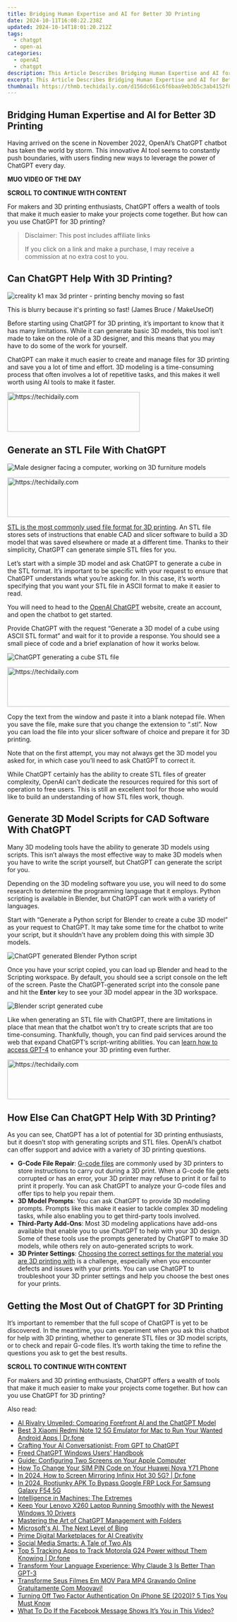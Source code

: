 ```yaml
---
title: Bridging Human Expertise and AI for Better 3D Printing
date: 2024-10-11T16:08:22.238Z
updated: 2024-10-14T18:01:20.212Z
tags:
  - chatgpt
  - open-ai
categories:
  - openAI
  - chatgpt
description: This Article Describes Bridging Human Expertise and AI for Better 3D Printing
excerpt: This Article Describes Bridging Human Expertise and AI for Better 3D Printing
thumbnail: https://thmb.techidaily.com/d156dc661c6f6baa9eb3b5c3ab4152f8f8f4fcdc0dbe084557e36eab0ab2db64.jpeg
---
```


## Bridging Human Expertise and AI for Better 3D Printing

 Having arrived on the scene in November 2022, OpenAI’s ChatGPT chatbot has taken the world by storm. This innovative AI tool seems to constantly push boundaries, with users finding new ways to leverage the power of ChatGPT every day.

**MUO VIDEO OF THE DAY**

**SCROLL TO CONTINUE WITH CONTENT**

 For makers and 3D printing enthusiasts, ChatGPT offers a wealth of tools that make it much easier to make your projects come together. But how can you use ChatGPT for 3D printing?

>  Disclaimer: This post includes affiliate links
>
>  If you click on a link and make a purchase, I may receive a commission at no extra cost to you.
>

## Can ChatGPT Help With 3D Printing?

![creality k1 max 3d printer - printing benchy moving so fast](https://static1.makeuseofimages.com/wordpress/wp-content/uploads/wm/2023/10/creality-k1-max-3d-printer-printing-benchy-moving-so-fast.jpg)

This is blurry because it's printing so fast! (James Bruce / MakeUseOf)

 Before starting using ChatGPT for 3D printing, it’s important to know that it has many limitations. While it can generate basic 3D models, this tool isn’t made to take on the role of a 3D designer, and this means that you may have to do some of the work for yourself.

 ChatGPT can make it much easier to create and manage files for 3D printing and save you a lot of time and effort. 3D modeling is a time-consuming process that often involves a lot of repetitive tasks, and this makes it well worth using AI tools to make it faster.

<!-- affiliate ads begin -->
<a href="https://aligracehair.sjv.io/c/5597632/2012415/19272" target="_top" id="2012415">
  <img src="//a.impactradius-go.com/display-ad/19272-2012415" border="0" alt="https://techidaily.com" width="300" height="90"/>
</a>
<img height="0" width="0" src="https://aligracehair.sjv.io/i/5597632/2012415/19272" style="position:absolute;visibility:hidden;" border="0" />
<!-- affiliate ads end -->

## Generate an STL File With ChatGPT

![Male designer facing a computer, working on 3D furniture models](https://static1.makeuseofimages.com/wordpress/wp-content/uploads/2023/08/male-designer.jpg)

<!-- affiliate ads begin -->
<a href="https://appsumo.8odi.net/c/5597632/2100526/7443" target="_top" id="2100526">
  <img src="//a.impactradius-go.com/display-ad/7443-2100526" border="0" alt="https://techidaily.com" width="728" height="90"/>
</a>
<img height="0" width="0" src="https://appsumo.8odi.net/i/5597632/2100526/7443" style="position:absolute;visibility:hidden;" border="0" />
<!-- affiliate ads end -->

[STL is the most commonly used file format for 3D printing](https://www.makeuseof.com/what-is-an-stl-file-what-is-it-used-for/). An STL file stores sets of instructions that enable CAD and slicer software to build a 3D model that was saved elsewhere or made at a different time. Thanks to their simplicity, ChatGPT can generate simple STL files for you.

 Let’s start with a simple 3D model and ask ChatGPT to generate a cube in the STL format. It’s important to be specific with your request to ensure that ChatGPT understands what you’re asking for. In this case, it’s worth specifying that you want your STL file in ASCII format to make it easier to read.

 You will need to head to the [OpenAI ChatGPT](https://chat.openai.com/) website, create an account, and open the chatbot to get started.

 Provide ChatGPT with the request “Generate a 3D model of a cube using ASCII STL format” and wait for it to provide a response. You should see a small piece of code and a brief explanation of how it works below.

![ChatGPT generating a cube STL file](https://static1.makeuseofimages.com/wordpress/wp-content/uploads/2023/10/chatgpt-generate-cube-stl.jpg)

<!-- affiliate ads begin -->
<a href="https://appsumo.8odi.net/c/5597632/2037359/7443" target="_top" id="2037359">
  <img src="//a.impactradius-go.com/display-ad/7443-2037359" border="0" alt="https://techidaily.com" width="728" height="90"/>
</a>
<img height="0" width="0" src="https://appsumo.8odi.net/i/5597632/2037359/7443" style="position:absolute;visibility:hidden;" border="0" />
<!-- affiliate ads end -->

 Copy the text from the window and paste it into a blank notepad file. When you save the file, make sure that you change the extension to “.stl”. Now you can load the file into your slicer software of choice and prepare it for 3D printing.

 Note that on the first attempt, you may not always get the 3D model you asked for, in which case you’ll need to ask ChatGPT to correct it.

 While ChatGPT certainly has the ability to create STL files of greater complexity, OpenAI can’t dedicate the resources required for this sort of operation to free users. This is still an excellent tool for those who would like to build an understanding of how STL files work, though.

## Generate 3D Model Scripts for CAD Software With ChatGPT

 Many 3D modeling tools have the ability to generate 3D models using scripts. This isn’t always the most effective way to make 3D models when you have to write the script yourself, but ChatGPT can generate the script for you.

 Depending on the 3D modeling software you use, you will need to do some research to determine the programming language that it employs. Python scripting is available in Blender, but ChatGPT can work with a variety of languages.

 Start with “Generate a Python script for Blender to create a cube 3D model” as your request to ChatGPT. It may take some time for the chatbot to write your script, but it shouldn’t have any problem doing this with simple 3D models.

![ChatGPT generated Blender Python script](https://static1.makeuseofimages.com/wordpress/wp-content/uploads/2023/10/chatgpt-cube-python.jpg)

 Once you have your script copied, you can load up Blender and head to the Scripting workspace. By default, you should see a script console on the left of the screen. Paste the ChatGPT-generated script into the console pane and hit the **Enter** key to see your 3D model appear in the 3D workspace.

![Blender script generated cube](https://static1.makeuseofimages.com/wordpress/wp-content/uploads/2023/10/blender-script-generated-cube.jpg)

 Like when generating an STL file with ChatGPT, there are limitations in place that mean that the chatbot won’t try to create scripts that are too time-consuming. Thankfully, though, you can find paid services around the web that expand ChatGPT’s script-writing abilities. You can [learn how to access GPT-4](https://www.makeuseof.com/how-to-use-gpt4/) to enhance your 3D printing even further.

<!-- affiliate ads begin -->
<a href="https://appsumo.8odi.net/c/5597632/2130890/7443" target="_top" id="2130890">
  <img src="//a.impactradius-go.com/display-ad/7443-2130890" border="0" alt="https://techidaily.com" width="728" height="90"/>
</a>
<img height="0" width="0" src="https://appsumo.8odi.net/i/5597632/2130890/7443" style="position:absolute;visibility:hidden;" border="0" />
<!-- affiliate ads end -->

## How Else Can ChatGPT Help With 3D Printing?

 As you can see, ChatGPT has a lot of potential for 3D printing enthusiasts, but it doesn’t stop with generating scripts and STL files. OpenAI’s chatbot can offer support and advice with a variety of 3D printing questions.

* **G-Code File Repair**: [G-code files](https://www.makeuseof.com/what-is-g-code-file-how-can-you-prepare-one/) are commonly used by 3D printers to store instructions to carry out during a 3D print. When a G-code file gets corrupted or has an error, your 3D printer may refuse to print it or fail to print it properly. You can ask ChatGPT to analyze your G-code files and offer tips to help you repair them.
* **3D Model Prompts**: You can ask ChatGPT to provide 3D modeling prompts. Prompts like this make it easier to tackle complex 3D modeling tasks, while also enabling you to get third-party tools involved.
* **Third-Party Add-Ons**: Most 3D modeling applications have add-ons available that enable you to use ChatGPT to help with your 3D design. Some of these tools use the prompts generated by ChatGPT to make 3D models, while others rely on auto-generated scripts to work.
* **3D Printer Settings**: [Choosing the correct settings for the material you are 3D printing with](https://www.makeuseof.com/fdm-3d-printer-settings-and-what-they-do/) is a challenge, especially when you encounter defects and issues with your prints. You can use ChatGPT to troubleshoot your 3D printer settings and help you choose the best ones for your prints.

## Getting the Most Out of ChatGPT for 3D Printing

 It’s important to remember that the full scope of ChatGPT is yet to be discovered. In the meantime, you can experiment when you ask this chatbot for help with 3D printing, whether to generate STL files or 3D model scripts, or to check and repair G-code files. It’s worth taking the time to refine the questions you ask to get the best results.

**SCROLL TO CONTINUE WITH CONTENT**

 For makers and 3D printing enthusiasts, ChatGPT offers a wealth of tools that make it much easier to make your projects come together. But how can you use ChatGPT for 3D printing?

<ins class="adsbygoogle"
     style="display:block"
     data-ad-format="autorelaxed"
     data-ad-client="ca-pub-7571918770474297"
     data-ad-slot="1223367746"></ins>

<ins class="adsbygoogle"
     style="display:block"
     data-ad-client="ca-pub-7571918770474297"
     data-ad-slot="8358498916"
     data-ad-format="auto"
     data-full-width-responsive="true"></ins>

<span class="atpl-alsoreadstyle">Also read:</span>
<div><ul>
<li><a href="https://tech-savvy.techidaily.com/ai-rivalry-unveiled-comparing-forefront-ai-and-the-chatgpt-model/"><u>AI Rivalry Unveiled: Comparing Forefront AI and the ChatGPT Model</u></a></li>
<li><a href="https://screen-mirror.techidaily.com/best-3-xiaomi-redmi-note-12-5g-emulator-for-mac-to-run-your-wanted-android-apps-drfone-by-drfone-android/"><u>Best 3 Xiaomi Redmi Note 12 5G Emulator for Mac to Run Your Wanted Android Apps | Dr.fone</u></a></li>
<li><a href="https://tech-savvy.techidaily.com/crafting-your-ai-conversationist-from-gpt-to-chatgpt/"><u>Crafting Your AI Conversationist: From GPT to ChatGPT</u></a></li>
<li><a href="https://tech-savvy.techidaily.com/freed-chatgpt-windows-users-handbook/"><u>Freed ChatGPT Windows Users' Handbook</u></a></li>
<li><a href="https://technical-tips.techidaily.com/guide-configuring-two-screens-on-your-apple-computer/"><u>Guide: Configuring Two Screens on Your Apple Computer</u></a></li>
<li><a href="https://sim-unlock.techidaily.com/how-to-change-your-sim-pin-code-on-your-huawei-nova-y71-phone-by-drfone-android/"><u>How To Change Your SIM PIN Code on Your Huawei Nova Y71 Phone</u></a></li>
<li><a href="https://screen-mirror.techidaily.com/in-2024-how-to-screen-mirroring-infinix-hot-30-5g-drfone-by-drfone-android/"><u>In 2024, How to Screen Mirroring Infinix Hot 30 5G? | Dr.fone</u></a></li>
<li><a href="https://android-unlock.techidaily.com/in-2024-rootjunky-apk-to-bypass-google-frp-lock-for-samsung-galaxy-f54-5g-by-drfone-android/"><u>In 2024, Rootjunky APK To Bypass Google FRP Lock For Samsung Galaxy F54 5G</u></a></li>
<li><a href="https://tech-savvy.techidaily.com/intelligence-in-machines-the-extremes/"><u>Intelligence in Machines: The Extremes</u></a></li>
<li><a href="https://win-amazing.techidaily.com/keep-your-lenovo-x260-laptop-running-smoothly-with-the-newest-windows-10-drivers/"><u>Keep Your Lenovo X260 Laptop Running Smoothly with the Newest Windows 10 Drivers</u></a></li>
<li><a href="https://tech-savvy.techidaily.com/mastering-the-art-of-chatgpt-management-with-folders/"><u>Mastering the Art of ChatGPT Management with Folders</u></a></li>
<li><a href="https://tech-savvy.techidaily.com/microsofts-ai-the-next-level-of-bing/"><u>Microsoft's AI, The Next Level of Bing</u></a></li>
<li><a href="https://tech-savvy.techidaily.com/prime-digital-marketplaces-for-ai-creativity/"><u>Prime Digital Marketplaces for AI Creativity</u></a></li>
<li><a href="https://tech-savvy.techidaily.com/social-media-smarts-a-tale-of-two-ais/"><u>Social Media Smarts: A Tale of Two AIs</u></a></li>
<li><a href="https://android-location-track.techidaily.com/top-5-tracking-apps-to-track-motorola-g24-power-without-them-knowing-drfone-by-drfone-virtual-android/"><u>Top 5 Tracking Apps to Track Motorola G24 Power without Them Knowing | Dr.fone</u></a></li>
<li><a href="https://tech-savvy.techidaily.com/transform-your-language-experience-why-claude-3-is-better-than-gpt-3/"><u>Transform Your Language Experience: Why Claude 3 Is Better Than GPT-3</u></a></li>
<li><a href="https://win-best.techidaily.com/transforme-seus-filmes-em-mov-para-mp4-gravando-online-gratuitamente-com-moovavi/"><u>Transforme Seus Filmes Em MOV Para MP4 Gravando Online Gratuitamente Com Moovavi!</u></a></li>
<li><a href="https://apple-account.techidaily.com/turning-off-two-factor-authentication-on-iphone-se-2020-5-tips-you-must-know-by-drfone-ios/"><u>Turning Off Two Factor Authentication On iPhone SE (2020)? 5 Tips You Must Know</u></a></li>
<li><a href="https://facebook-videos.techidaily.com/what-to-do-if-the-facebook-message-shows-its-you-in-this-video/"><u>What To Do If the Facebook Message Shows It’s You in This Video?</u></a></li>
</ul></div>

